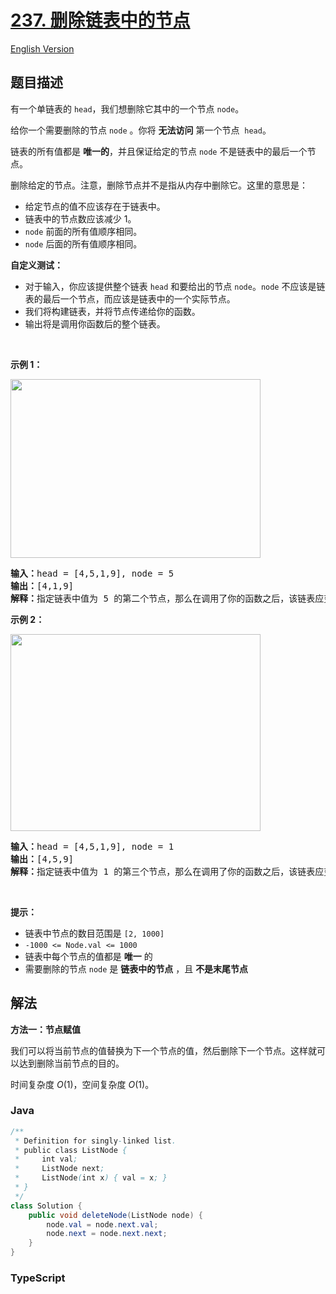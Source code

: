 # [237. 删除链表中的节点](https://leetcode.cn/problems/delete-node-in-a-linked-list)

[English Version](/solution/0200-0299/0237.Delete%20Node%20in%20a%20Linked%20List/README_EN.md)

## 题目描述

<!-- 这里写题目描述 -->

<p>有一个单链表的&nbsp;<code>head</code>，我们想删除它其中的一个节点&nbsp;<code>node</code>。</p>

<p>给你一个需要删除的节点&nbsp;<code>node</code>&nbsp;。你将&nbsp;<strong>无法访问</strong>&nbsp;第一个节点&nbsp;&nbsp;<code>head</code>。</p>

<p>链表的所有值都是 <b>唯一的</b>，并且保证给定的节点&nbsp;<code>node</code>&nbsp;不是链表中的最后一个节点。</p>

<p>删除给定的节点。注意，删除节点并不是指从内存中删除它。这里的意思是：</p>

<ul>
	<li>给定节点的值不应该存在于链表中。</li>
	<li>链表中的节点数应该减少 1。</li>
	<li><code>node</code>&nbsp;前面的所有值顺序相同。</li>
	<li><code>node</code>&nbsp;后面的所有值顺序相同。</li>
</ul>

<p><strong>自定义测试：</strong></p>

<ul>
	<li>对于输入，你应该提供整个链表&nbsp;<code>head</code>&nbsp;和要给出的节点&nbsp;<code>node</code>。<code>node</code>&nbsp;不应该是链表的最后一个节点，而应该是链表中的一个实际节点。</li>
	<li>我们将构建链表，并将节点传递给你的函数。</li>
	<li>输出将是调用你函数后的整个链表。</li>
</ul>

<p>&nbsp;</p>

<p><strong>示例 1：</strong></p>
<img alt="" src="https://fastly.jsdelivr.net/gh/doocs/leetcode@main/solution/0200-0299/0237.Delete%20Node%20in%20a%20Linked%20List/images/node1.jpg" style="height: 286px; width: 400px;" />
<pre>
<strong>输入：</strong>head = [4,5,1,9], node = 5
<strong>输出：</strong>[4,1,9]
<strong>解释：</strong>指定链表中值为&nbsp;5&nbsp;的第二个节点，那么在调用了你的函数之后，该链表应变为 4 -&gt; 1 -&gt; 9
</pre>

<p><strong>示例 2：</strong></p>
<img alt="" src="https://fastly.jsdelivr.net/gh/doocs/leetcode@main/solution/0200-0299/0237.Delete%20Node%20in%20a%20Linked%20List/images/node2.jpg" style="height: 315px; width: 400px;" />
<pre>
<strong>输入：</strong>head = [4,5,1,9], node = 1
<strong>输出：</strong>[4,5,9]
<strong>解释：</strong>指定链表中值为&nbsp;1&nbsp;的第三个节点，那么在调用了你的函数之后，该链表应变为 4 -&gt; 5 -&gt; 9</pre>

<p>&nbsp;</p>

<p><strong>提示：</strong></p>

<ul>
	<li>链表中节点的数目范围是 <code>[2, 1000]</code></li>
	<li><code>-1000 &lt;= Node.val &lt;= 1000</code></li>
	<li>链表中每个节点的值都是 <strong>唯一</strong> 的</li>
	<li>需要删除的节点 <code>node</code> 是 <strong>链表中的节点</strong> ，且 <strong>不是末尾节点</strong></li>
</ul>

## 解法

**方法一：节点赋值**

我们可以将当前节点的值替换为下一个节点的值，然后删除下一个节点。这样就可以达到删除当前节点的目的。

时间复杂度 $O(1)$，空间复杂度 $O(1)$。

### **Java**

```java
/**
 * Definition for singly-linked list.
 * public class ListNode {
 *     int val;
 *     ListNode next;
 *     ListNode(int x) { val = x; }
 * }
 */
class Solution {
    public void deleteNode(ListNode node) {
        node.val = node.next.val;
        node.next = node.next.next;
    }
}
```

### **TypeScript**

